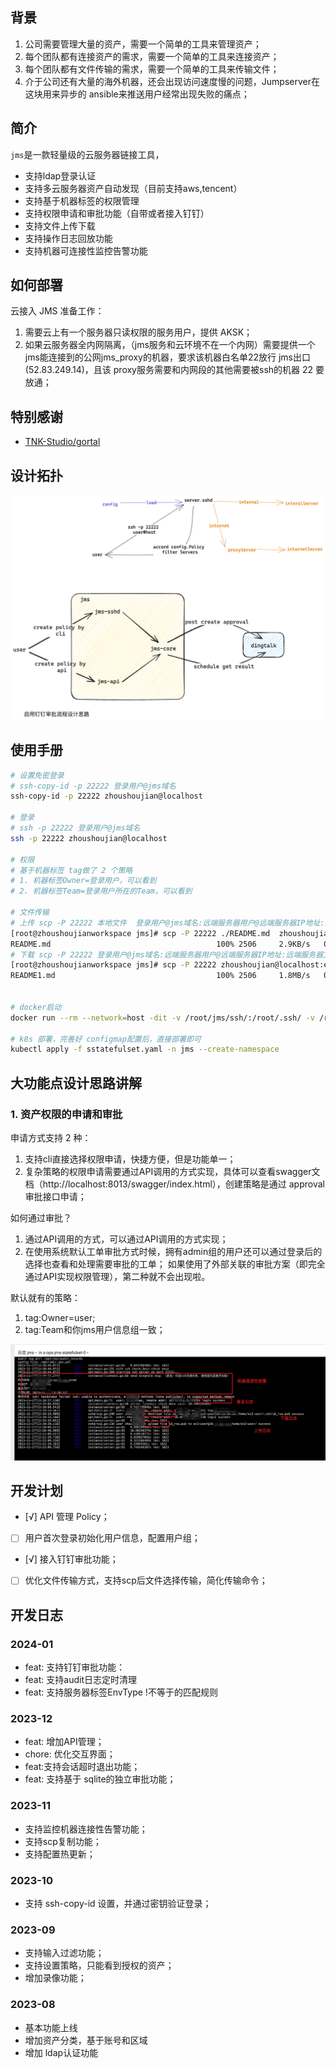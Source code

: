 ## 背景
1. 公司需要管理大量的资产，需要一个简单的工具来管理资产；
2. 每个团队都有连接资产的需求，需要一个简单的工具来连接资产；
3. 每个团队都有文件传输的需求，需要一个简单的工具来传输文件；
4. 介于公司还有大量的海外机器，还会出现访问速度慢的问题，Jumpserver在这块用来异步的 ansible来推送用户经常出现失败的痛点；

## 简介
`jms`是一款轻量级的云服务器链接工具，
- 支持ldap登录认证
- 支持多云服务器资产自动发现（目前支持aws,tencent）
- 支持基于机器标签的权限管理
- 支持权限申请和审批功能（自带或者接入钉钉）
- 支持文件上传下载
- 支持操作日志回放功能
- 支持机器可连接性监控告警功能

## 如何部署
云接入 JMS 准备工作：
1. 需要云上有一个服务器只读权限的服务用户，提供 AKSK；
2. 如果云服务器全内网隔离，（jms服务和云环境不在一个内网）需要提供一个jms能连接到的公网jms_proxy的机器，要求该机器白名单22放行 jms出口(52.83.249.14)，且该 proxy服务需要和内网段的其他需要被ssh的机器 22 要放通；

## 特别感谢
- [TNK-Studio/gortal](https://github.com/TNK-Studio/gortal.git)
## 设计拓扑
![](.excalidraw.png)

## 使用手册

```bash
# 设置免密登录
# ssh-copy-id -p 22222 登录用户@jms域名
ssh-copy-id -p 22222 zhoushoujian@localhost

# 登录
# ssh -p 22222 登录用户@jms域名
ssh -p 22222 zhoushoujian@localhost

# 权限
# 基于机器标签 tag做了 2 个策略
# 1. 机器标签Owner=登录用户，可以看到
# 2. 机器标签Team=登录用户所在的Team，可以看到

# 文件传输
# 上传 scp -P 22222 本地文件  登录用户@jms域名:远端服务器用户@远端服务器IP地址:远端服务器文件路径
[root@zhoushoujianworkspace jms]# scp -P 22222 ./README.md  zhoushoujian@localhost:ec2-user@192.168.1.1:/tmp/README1.md
README.md                                     100% 2506     2.9KB/s   00:00    
# 下载 scp -P 22222 登录用户@jms域名:远端服务器用户@远端服务器IP地址:远端服务器文件路径 本地文件
[root@zhoushoujianworkspace jms]# scp -P 22222 zhoushoujian@localhost:ec2-user@192.168.1.1:/tmp/README1.md /tmp/README.md
README1.md                                    100% 2506     1.8MB/s   00:00


# docker启动
docker run --rm --network=host -dit -v /root/jms/ssh/:/root/.ssh/ -v /root/jms/jms.yml:/opt/jms/.jms.yml -p 22222:22222 --name jms_test -e WITH_SSH_CHECK=true zhoushoujian/jms:latest

# k8s 部署，完善好 configmap配置后，直接部署即可
kubectl apply -f sstatefulset.yaml -n jms --create-namespace

```


## 大功能点设计思路讲解
### 1. 资产权限的申请和审批
申请方式支持 2 种：
1. 支持cli直接选择权限申请，快捷方便，但是功能单一；
2. 复杂策略的权限申请需要通过API调用的方式实现，具体可以查看swagger文档（http://localhost:8013/swagger/index.html），创建策略是通过 approval审批接口申请；

如何通过审批？
1. 通过API调用的方式，可以通过API调用的方式实现；
2. 在使用系统默认工单审批方式时候，拥有admin组的用户还可以通过登录后的选择也查看和处理需要审批的工单；
如果使用了外部关联的审批方案（即完全通过API实现权限管理），第二种就不会出现啦。


默认就有的策略：
1. tag:Owner=user;
2. tag:Team和你jms用户信息组一致；



![服务日志](log.jpg)

## 开发计划
- [√] API 管理 Policy；
- [ ] 用户首次登录初始化用户信息，配置用户组；
- [√] 接入钉钉审批功能；
- [ ] 优化文件传输方式，支持scp后文件选择传输，简化传输命令；

## 开发日志
### 2024-01
- feat: 支持钉钉审批功能：
- feat: 支持audit日志定时清理
- feat: 支持服务器标签EnvType !不等于的匹配规则

### 2023-12
- feat: 增加API管理；
- chore: 优化交互界面；
- feat:支持会话超时退出功能；
- feat: 支持基于 sqlite的独立审批功能；

### 2023-11
- 支持监控机器连接性告警功能；
- 支持scp复制功能；
- 支持配置热更新；

### 2023-10
- 支持 ssh-copy-id 设置，并通过密钥验证登录；

### 2023-09
- 支持输入过滤功能；
- 支持设置策略，只能看到授权的资产；
- 增加录像功能；

### 2023-08
- 基本功能上线
- 增加资产分类，基于账号和区域
- 增加 ldap认证功能
